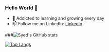### Hello World 👋

- 🌱 Addicted to learning and growing every day
- 📫 Follow me on LinkedIn: [LinkedIn](https://www.linkedin.com/in/syed-asad/)

###![Syed's GitHub stats](https://github-readme-stats.vercel.app/api?username=tasad-7&count_private=true&show_icons=true&theme=radical)

[![Top Langs](https://github-readme-stats.vercel.app/api/top-langs/?username=tasad-7)](https://github.com/tasad-7/github-readme-stats)
